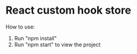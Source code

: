 # React custom hook store

How to use:

1) Run "npm install"
2) Run "npm start" to view the project
